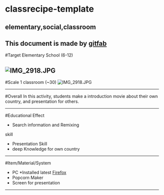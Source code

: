 # classrecipe-template
## elementary,social,classroom
This document is made by [gitfab](http://gitfab.org)
---
#Target
Elementary School (6-12)


![IMG_2918.JPG](http://www.ineesite.org/uploads/images/pages/EDUCATION_FIRSTgirlShadow2.jpg)
---
#Scale
1 classroom (~30)
![IMG_2918.JPG](http://ird.utpb.edu/media/images/Classroom%20Right%202.jpg)



---
#Overall
In this activity, students make a introduction movie about their own country, and presentation for others.


---
#Educational Effect
* Search information and Remixing

skill

* Presentation Skill
* deep Knowledge for own country

---
#Item/Material/System
* PC *Installed latest [Firefox](http://www.mozilla.org/en-US/firefox/)
* Popcorn Maker
* Screen for presentation
---
